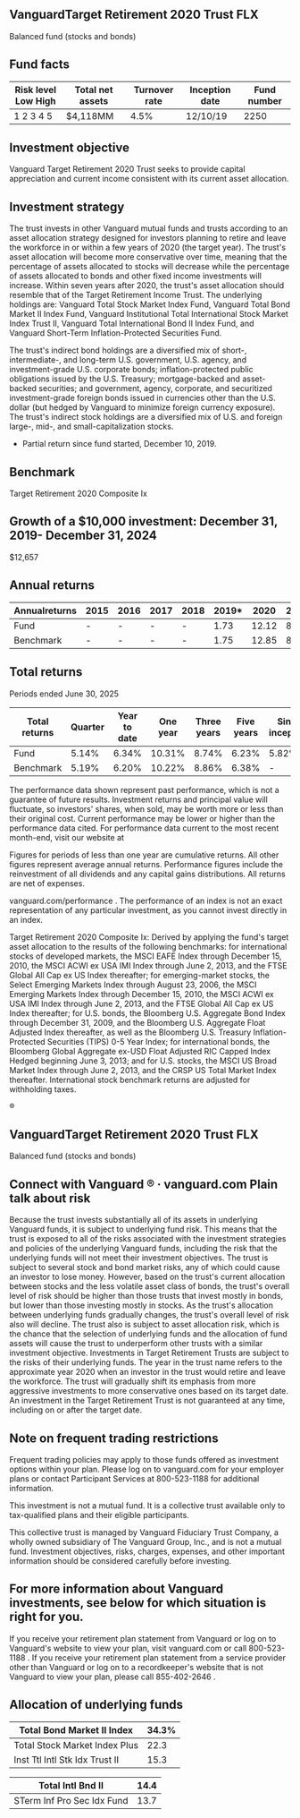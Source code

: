 ## VanguardTarget Retirement 2020 Trust FLX

Balanced fund (stocks and bonds)

## Fund facts

| Risk level Low High   | Total net assets   | Turnover rate   | Inception date   |   Fund number |
|-----------------------|--------------------|-----------------|------------------|---------------|
| 1 2 3 4 5             | $4,118MM           | 4.5%            | 12/10/19         |          2250 |

## Investment objective

Vanguard Target Retirement 2020 Trust seeks to provide capital appreciation and current income consistent with its current asset allocation.

## Investment strategy

The trust invests in other Vanguard mutual funds and trusts according to an asset allocation strategy designed for investors planning to retire and leave the workforce in or within a few years of 2020 (the target year). The trust's asset allocation will become more conservative over time, meaning that the percentage of assets allocated to stocks will decrease while the percentage of assets allocated to bonds and other fixed income investments will increase. Within seven years after 2020, the trust's asset allocation should resemble that of the Target Retirement Income Trust. The underlying holdings are: Vanguard Total Stock Market Index Fund, Vanguard Total Bond Market II Index Fund, Vanguard Institutional Total International Stock Market Index Trust II, Vanguard Total International Bond II Index Fund, and Vanguard Short-Term Inflation-Protected Securities Fund.

The trust's indirect bond holdings are a diversified mix of short-, intermediate-, and long-term U.S. government, U.S. agency, and investment-grade U.S. corporate bonds; inflation-protected public obligations issued by the U.S. Treasury; mortgage-backed and asset-backed securities; and government, agency, corporate, and securitized investment-grade foreign bonds issued in currencies other than the U.S. dollar (but hedged by Vanguard to minimize foreign currency exposure). The trust's indirect stock holdings are a diversified mix of U.S. and foreign large-, mid-, and small-capitalization stocks.

* Partial return since fund started, December 10, 2019.

## Benchmark

Target Retirement 2020 Composite Ix

## Growth of a $10,000 investment:  December 31, 2019-  December 31, 2024

$12,657

<!-- image -->

## Annual returns

<!-- image -->

| Annualreturns   | 2015   | 2016   | 2017   | 2018   |   2019* |   2020 |   2021 |   2022 |   2023 |   2024 |
|-----------------|--------|--------|--------|--------|---------|--------|--------|--------|--------|--------|
| Fund            | -      | -      | -      | -      |    1.73 |  12.12 |   8.27 | -14.12 |  12.6  |   7.81 |
| Benchmark       | -      | -      | -      | -      |    1.75 |  12.85 |   8.43 | -13.77 |  12.65 |   7.91 |

## Total returns

Periods ended June 30, 2025

| Total returns   | Quarter   | Year to date   | One year   | Three years   | Five years   | Since inception   |
|-----------------|-----------|----------------|------------|---------------|--------------|-------------------|
| Fund            | 5.14%     | 6.34%          | 10.31%     | 8.74%         | 6.23%        | 5.82%             |
| Benchmark       | 5.19%     | 6.20%          | 10.22%     | 8.86%         | 6.38%        | -                 |

The performance data shown represent past performance, which is not a guarantee of future results. Investment returns and principal value will fluctuate, so investors' shares, when sold, may be worth more or less than their original cost. Current performance may be lower or higher than the performance data cited. For performance data current to the most recent month-end, visit our website at

Figures for periods of less than one year are cumulative returns. All other figures represent average annual returns. Performance figures include the reinvestment of all dividends and any capital gains distributions. All returns are net of expenses.

vanguard.com/performance  . The performance of an index is not an exact representation of any particular investment, as you cannot invest directly in an index.

Target Retirement 2020 Composite Ix: Derived by applying the fund's target asset allocation to the results of the following benchmarks: for international stocks of developed markets, the MSCI EAFE Index through December 15, 2010, the MSCI ACWI ex USA IMI Index through June 2, 2013, and the FTSE Global All Cap ex US Index thereafter; for emerging-market stocks, the Select Emerging Markets Index through August 23, 2006, the MSCI Emerging Markets Index through December 15, 2010, the MSCI ACWI ex USA IMI Index through June 2, 2013, and the FTSE Global All Cap ex US Index thereafter; for U.S. bonds, the Bloomberg U.S. Aggregate Bond Index through December 31, 2009, and the Bloomberg U.S. Aggregate Float Adjusted Index thereafter, as well as the Bloomberg U.S. Treasury Inflation-Protected Securities (TIPS) 0-5 Year Index; for international bonds, the Bloomberg Global Aggregate ex-USD Float Adjusted RIC Capped Index Hedged beginning June 3, 2013; and for U.S. stocks, the MSCI US Broad Market Index through June 2, 2013, and the CRSP US Total Market Index thereafter. International stock benchmark returns are adjusted for withholding taxes.

®

<!-- image -->

## VanguardTarget Retirement 2020 Trust FLX

Balanced fund (stocks and bonds)

## Connect with Vanguard   ® ·    vanguard.com Plain talk about risk

Because the trust invests substantially all of its assets in underlying Vanguard funds, it is subject to underlying fund risk.  This means that the trust is exposed to all of the risks associated with the investment strategies and policies of the underlying Vanguard funds, including the risk that the underlying funds will not meet their investment objectives. The trust is subject to several stock and bond market risks, any of which could cause an investor to lose money. However, based on the trust's current allocation between stocks and the less volatile asset class of bonds, the trust's overall level of risk should be higher than those trusts that invest mostly in bonds, but lower than those investing mostly in stocks. As the trust's allocation between underlying funds gradually changes, the trust's overall level of risk also will decline. The trust also is subject to asset allocation risk, which is the chance that the selection of underlying funds and the allocation of fund assets will cause the trust to underperform other trusts with a similar investment objective. Investments in Target Retirement Trusts are subject to the risks of their underlying funds. The year in the trust name refers to the approximate year 2020 when an investor in the trust would retire and leave the workforce. The trust will gradually shift its emphasis from more aggressive investments to more conservative ones based on its target date. An investment in the Target Retirement Trust is not guaranteed at any time, including on or after the target date.

## Note on frequent trading restrictions

Frequent trading policies may apply to those funds offered as investment options within your plan. Please log on to   vanguard.com for your employer plans or contact Participant Services at 800-523-1188 for additional information.

This investment is not a mutual fund. It is a collective trust available only to tax-qualified plans and their eligible participants.

This collective trust is managed by Vanguard Fiduciary Trust Company, a wholly owned subsidiary of The Vanguard Group, Inc., and is not a mutual fund. Investment objectives, risks, charges, expenses, and other important information should be considered carefully before investing.

## For more information about Vanguard investments, see below for which situation is right for you.

If you receive your retirement plan statement from Vanguard or log on to Vanguard's website to view your plan, visit vanguard.com or call 800-523-1188 . If you receive your retirement plan statement from a service provider other than Vanguard or log on to a recordkeeper's website that is not Vanguard to view your plan, please call 855-402-2646 .

## Allocation of underlying funds

| Total Bond Market II Index     |   34.3% |
|--------------------------------|---------|
| Total Stock Market Index Plus  |    22.3 |
| Inst Ttl Intl Stk Idx Trust II |    15.3 |

<!-- image -->

<!-- image -->

<!-- image -->

| Total Intl Bnd II          |   14.4 |
|----------------------------|--------|
| STerm Inf Pro Sec Idx Fund |   13.7 |